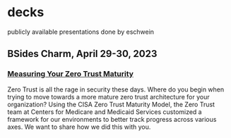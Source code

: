 # decks
publicly available presentations done by eschwein

## BSides Charm, April 29-30, 2023

### [Measuring Your Zero Trust Maturity](https://www.bsidescharm.org/)
Zero Trust is all the rage in security these days. Where do you begin when trying to move towards a more mature zero trust architecture for your organization? Using the CISA Zero Trust Maturity Model, the Zero Trust team at Centers for Medicare and Medicaid Services customized a framework for our environments to better track progress across various axes. We want to share how we did this with you.
